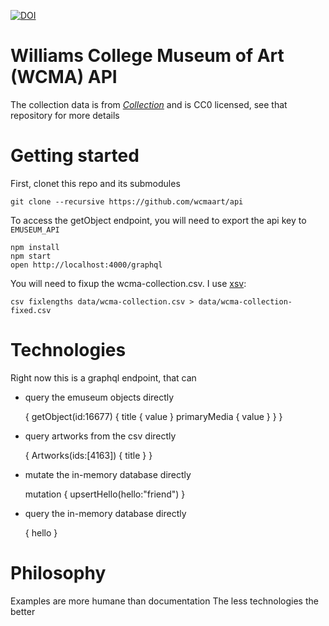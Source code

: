 [![DOI](https://zenodo.org/badge/82729276.svg)](https://zenodo.org/badge/latestdoi/82729276)

# Williams College Museum of Art (WCMA) API

The collection data is from [*Collection*](https://github.com/wcmaart/collection) and is CC0 licensed, see that repository for more details

# Getting started

First, clonet this repo and its submodules

    git clone --recursive https://github.com/wcmaart/api

To access the getObject endpoint, you will need to export the api key to `EMUSEUM_API`

    npm install
    npm start
    open http://localhost:4000/graphql

You will need to fixup the wcma-collection.csv. I use [xsv](https://github.com/burntsushi/xsv):

    csv fixlengths data/wcma-collection.csv > data/wcma-collection-fixed.csv

# Technologies

Right now this is a graphql endpoint, that can

* query the emuseum objects directly

    {
        getObject(id:16677) {
            title {
                value
            }
            primaryMedia {
                value
            }
        }
    }

* query artworks from the csv directly

    {
	    Artworks(ids:[4163]) {
  	        title
	    }
    }

* mutate the in-memory database directly

    mutation {
        upsertHello(hello:"friend")
    }

* query the in-memory database directly

    {
        hello
    }

# Philosophy

Examples are more humane than documentation
The less technologies the better
